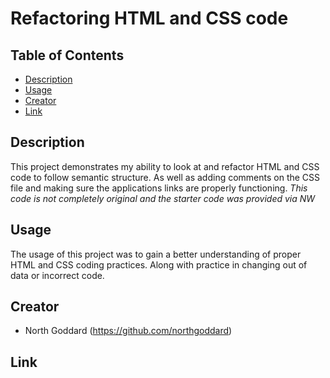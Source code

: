 # Refactoring HTML and CSS code

## Table of Contents 

- [Description](#description)
- [Usage](#usage)
- [Creator](#creator)
- [Link](#link)

## Description 

This project demonstrates my ability to look at and refactor HTML and CSS code to follow semantic structure. As well as adding comments on the CSS file and making sure the applications links are properly functioning. *This code is not completely original and the starter code was provided via NW*

## Usage

The usage of this project was to gain a better understanding of proper HTML and CSS coding practices. Along with practice in changing out of data or incorrect code. 

## Creator

- North Goddard (https://github.com/northgoddard)

## Link

